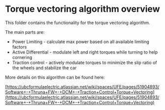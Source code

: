 # Torque vectoring algorithm overview

This folder contains the functionality for the torque vectoring algorithm. 

The main parts are: 

* Power Limiting - calculate max power based on all available limiting factors
* Active Differential - modulate left and right torques while turning to help cornering
* Traction control - actively modulate torques to minimize the slip ratio of the wheels and stabilize the car

More details on this algorithm can be found here: 

[https://ubcformulaelectric.atlassian.net/wiki/spaces/UFE/pages/51904893/Software+-+Thruna+FW+-+DCM+-+Traction+Control+Torque+Vectoring](https://ubcformulaelectric.atlassian.net/wiki/spaces/UFE/pages/51904893/Software+-+Thruna+FW+-+DCM+-+Traction+Control+Torque+Vectoring)